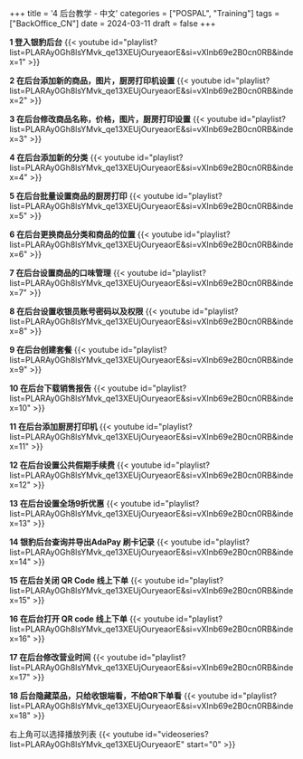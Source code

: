 +++
title = '4 后台教学 - 中文'
categories = ["POSPAL", "Training"]
tags = ["BackOffice_CN"]
date = 2024-03-11
draft = false
+++

**1 登入银豹后台**
{{< youtube id="playlist?list=PLARAy0Gh8lsYMvk_qe13XEUjOuryeaorE&si=vXlnb69e2B0cn0RB&index=1" >}}

**2 在后台添加新的商品，图片，厨房打印机设置**
{{< youtube id="playlist?list=PLARAy0Gh8lsYMvk_qe13XEUjOuryeaorE&si=vXlnb69e2B0cn0RB&index=2" >}}

**3 在后台修改商品名称，价格，图片，厨房打印设置**
{{< youtube id="playlist?list=PLARAy0Gh8lsYMvk_qe13XEUjOuryeaorE&si=vXlnb69e2B0cn0RB&index=3" >}}

**4 在后台添加新的分类**
{{< youtube id="playlist?list=PLARAy0Gh8lsYMvk_qe13XEUjOuryeaorE&si=vXlnb69e2B0cn0RB&index=4" >}}

**5 在后台批量设置商品的厨房打印**
{{< youtube id="playlist?list=PLARAy0Gh8lsYMvk_qe13XEUjOuryeaorE&si=vXlnb69e2B0cn0RB&index=5" >}}

**6 在后台更换商品分类和商品的位置**
{{< youtube id="playlist?list=PLARAy0Gh8lsYMvk_qe13XEUjOuryeaorE&si=vXlnb69e2B0cn0RB&index=6" >}}

**7 在后台设置商品的口味管理**
{{< youtube id="playlist?list=PLARAy0Gh8lsYMvk_qe13XEUjOuryeaorE&si=vXlnb69e2B0cn0RB&index=7" >}}

**8 在后台设置收银员账号密码以及权限**
{{< youtube id="playlist?list=PLARAy0Gh8lsYMvk_qe13XEUjOuryeaorE&si=vXlnb69e2B0cn0RB&index=8" >}}

**9 在后台创建套餐**
{{< youtube id="playlist?list=PLARAy0Gh8lsYMvk_qe13XEUjOuryeaorE&si=vXlnb69e2B0cn0RB&index=9" >}}

**10 在后台下载销售报告**
{{< youtube id="playlist?list=PLARAy0Gh8lsYMvk_qe13XEUjOuryeaorE&si=vXlnb69e2B0cn0RB&index=10" >}}

**11 在后台添加厨房打印机**
{{< youtube id="playlist?list=PLARAy0Gh8lsYMvk_qe13XEUjOuryeaorE&si=vXlnb69e2B0cn0RB&index=11" >}}

**12 在后台设置公共假期手续费**
{{< youtube id="playlist?list=PLARAy0Gh8lsYMvk_qe13XEUjOuryeaorE&si=vXlnb69e2B0cn0RB&index=12" >}}

**13 在后台设置全场9折优惠**
{{< youtube id="playlist?list=PLARAy0Gh8lsYMvk_qe13XEUjOuryeaorE&si=vXlnb69e2B0cn0RB&index=13" >}}

**14 银豹后台查询并导出AdaPay 刷卡记录**
{{< youtube id="playlist?list=PLARAy0Gh8lsYMvk_qe13XEUjOuryeaorE&si=vXlnb69e2B0cn0RB&index=14" >}}

**15 在后台关闭 QR Code 线上下单**
{{< youtube id="playlist?list=PLARAy0Gh8lsYMvk_qe13XEUjOuryeaorE&si=vXlnb69e2B0cn0RB&index=15" >}}

**16 在后台打开 QR code 线上下单**
{{< youtube id="playlist?list=PLARAy0Gh8lsYMvk_qe13XEUjOuryeaorE&si=vXlnb69e2B0cn0RB&index=16" >}}

**17 在后台修改营业时间**
{{< youtube id="playlist?list=PLARAy0Gh8lsYMvk_qe13XEUjOuryeaorE&si=vXlnb69e2B0cn0RB&index=17" >}}

**18 后台隐藏菜品，只给收银端看，不给QR下单看**
{{< youtube id="playlist?list=PLARAy0Gh8lsYMvk_qe13XEUjOuryeaorE&si=vXlnb69e2B0cn0RB&index=18" >}}

右上角可以选择播放列表
{{< youtube id="videoseries?list=PLARAy0Gh8lsYMvk_qe13XEUjOuryeaorE"  start="0" >}}

